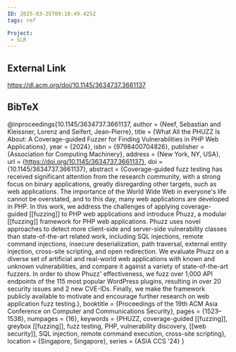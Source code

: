 ```yaml
---
ID: 2025-03-25T09:18:49.425Z
tags: ref

Project:
 - SLR
---
```

## External Link

https://dl.acm.org/doi/10.1145/3634737.3661137

## BibTeX

@inproceedings{10.1145/3634737.3661137, author = {Neef, Sebastian and Kleissner, Lorenz and Seifert, Jean-Pierre}, title = {What All the PHUZZ Is About: A Coverage-guided Fuzzer for Finding Vulnerabilities in PHP Web Applications}, year = {2024}, isbn = {9798400704826}, publisher = {Association for Computing Machinery}, address = {New York, NY, USA}, url = {https://doi.org/10.1145/3634737.3661137}, doi = {10.1145/3634737.3661137}, abstract = {Coverage-guided fuzz testing has received significant attention from the research community, with a strong focus on binary applications, greatly disregarding other targets, such as web applications. The importance of the World Wide Web in everyone's life cannot be overstated, and to this day, many web applications are developed in PHP. In this work, we address the challenges of applying coverage-guided [[fuzzing]] to PHP web applications and introduce Phuzz, a modular [[fuzzing]] framework for PHP web applications. Phuzz uses novel approaches to detect more client-side and server-side vulnerability classes than state-of-the-art related work, including SQL injections, remote command injections, insecure deserialization, path traversal, external entity injection, cross-site scripting, and open redirection. We evaluate Phuzz on a diverse set of artificial and real-world web applications with known and unknown vulnerabilities, and compare it against a variety of state-of-the-art fuzzers. In order to show Phuzz' effectiveness, we fuzz over 1,000 API endpoints of the 115 most popular WordPress plugins, resulting in over 20 security issues and 2 new CVE-IDs. Finally, we make the framework publicly available to motivate and encourage further research on web application fuzz testing.}, booktitle = {Proceedings of the 19th ACM Asia Conference on Computer and Communications Security}, pages = {1523–1538}, numpages = {16}, keywords = {PHUZZ, coverage-guided [[fuzzing]], greybox [[fuzzing]], fuzz testing, PHP, vulnerability discovery, [[web security]], SQL injection, remote command execution, cross-site scripting}, location = {Singapore, Singapore}, series = {ASIA CCS '24} }
